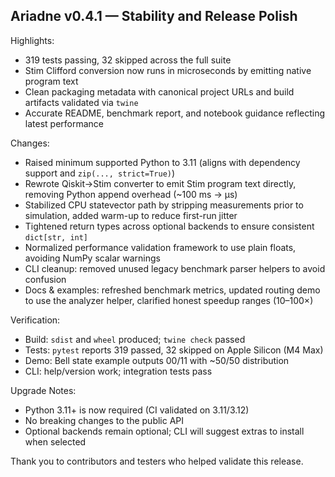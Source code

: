 ## Ariadne v0.4.1 — Stability and Release Polish

Highlights:
- 319 tests passing, 32 skipped across the full suite
- Stim Clifford conversion now runs in microseconds by emitting native program text
- Clean packaging metadata with canonical project URLs and build artifacts validated via `twine`
- Accurate README, benchmark report, and notebook guidance reflecting latest performance

Changes:
- Raised minimum supported Python to 3.11 (aligns with dependency support and `zip(..., strict=True)`)
- Rewrote Qiskit→Stim converter to emit Stim program text directly, removing Python append overhead (~100 ms → μs)
- Stabilized CPU statevector path by stripping measurements prior to simulation, added warm-up to reduce first-run jitter
- Tightened return types across optional backends to ensure consistent `dict[str, int]`
- Normalized performance validation framework to use plain floats, avoiding NumPy scalar warnings
- CLI cleanup: removed unused legacy benchmark parser helpers to avoid confusion
- Docs & examples: refreshed benchmark metrics, updated routing demo to use the analyzer helper, clarified honest speedup ranges (10–100×)

Verification:
- Build: `sdist` and `wheel` produced; `twine check` passed
- Tests: `pytest` reports 319 passed, 32 skipped on Apple Silicon (M4 Max)
- Demo: Bell state example outputs 00/11 with ~50/50 distribution
- CLI: help/version work; integration tests pass

Upgrade Notes:
- Python 3.11+ is now required (CI validated on 3.11/3.12)
- No breaking changes to the public API
- Optional backends remain optional; CLI will suggest extras to install when selected

Thank you to contributors and testers who helped validate this release.
